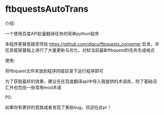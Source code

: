 # ftbquestsAutoTrans

介绍:

一个使用百度API批量翻译任务的简单python程序

本程序更替思路受项目 https://github.com/djacu/ftbquests_converter 启发，并在其框架基础上进行了大量更新与优化，对标当前最新ftbquest的任务生成格式

使用:

将ftbquest文件夹放到程序同级目录下运行程序即可

为了获取最好的效果，建议先在百度翻译api中导入我提供的术语库，除了基础词汇外也包括一些常用mod术语

PS:

如果你有更好的思路或者发现了某些bug，欢迎在此pr！
